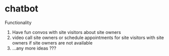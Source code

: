 # chatbot


Functionality

1. Have fun convos with site visitors about site owners
2. video call site owners or schedule appointments for site visitors with site owners if site owners are not available
3. ...any more ideas ???

